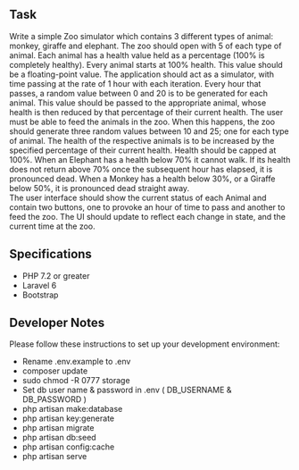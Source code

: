 ## Task
Write a simple Zoo simulator which contains 3 different types of animal: monkey, giraffe and  elephant. The zoo should open with 5 of each type of animal. 
Each animal has a health value held as a percentage (100% is completely healthy). Every  animal starts at 100% health. This value should be a floating-point value. 
The application should act as a simulator, with time passing at the rate of 1 hour with each  iteration. Every hour that passes, a random value between 0 and 20 is to be generated for  each animal. This value should be passed to the appropriate animal, whose health is then  reduced by that percentage of their current health. 
The user must be able to feed the animals in the zoo. When this happens, the zoo should  generate three random values between 10 and 25; one for each type of animal. The health of  the respective animals is to be increased by the specified percentage of their current health.  Health should be capped at 100%. 
When an Elephant has a health below 70% it cannot walk. If its health does not return above  70% once the subsequent hour has elapsed, it is pronounced dead. 
When a Monkey has a health below 30%, or a Giraffe below 50%, it is pronounced dead  straight away.  
The user interface should show the current status of each Animal and contain two buttons, one  to provoke an hour of time to pass and another to feed the zoo. The UI should update to reflect  each change in state, and the current time at the zoo.

## Specifications

- PHP 7.2 or greater
- Laravel 6
- Bootstrap

## Developer Notes

Please follow these instructions to set up your development environment:

- Rename .env.example to .env
- composer update
- sudo chmod -R 0777 storage
- Set db user name & password in .env ( DB_USERNAME & DB_PASSWORD )
- php artisan make:database
- php artisan key:generate
- php artisan migrate
- php artisan db:seed
- php artisan config:cache
- php artisan serve


